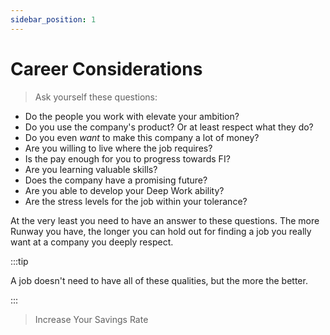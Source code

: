 ```yaml
---
sidebar_position: 1
---
```

# Career Considerations

>Ask yourself these questions:

- Do the people you work with elevate your ambition?
- Do you use the company's product? Or at least respect what they do?
- Do you even *want* to make this company a lot of money?
- Are you willing to live where the job requires?
- Is the pay enough for you to progress towards FI?
- Are you learning valuable skills?
- Does the company have a promising future?
- Are you able to develop your Deep Work ability?
- Are the stress levels for the job within your tolerance?

At the very least you need to have an answer to these questions. The more Runway you have, the longer you can hold out for finding a job you really want at a company you deeply respect.

:::tip

A job doesn't need to have all of these qualities, but the more the better. 

:::

>Increase Your Savings Rate